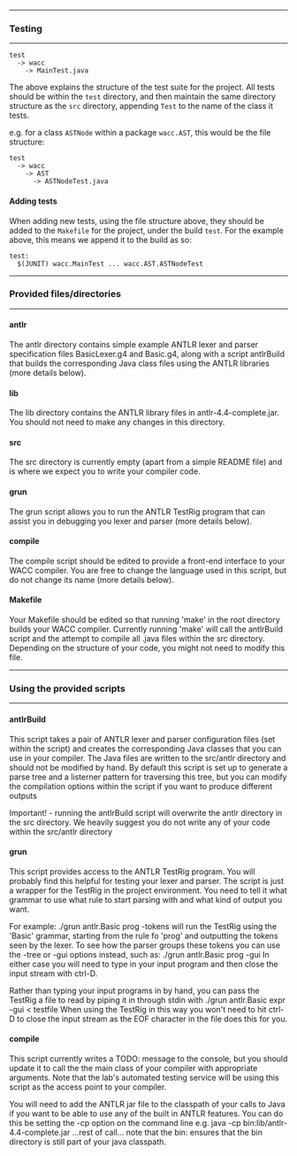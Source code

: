 ----------------------------
### Testing
----------------------------

```
test
  -> wacc
    -> MainTest.java
```

The above explains the structure of the test suite for the project. All tests should be within the `test` directory, and then maintain the same directory structure as the `src` directory, appending `Test` to the name of the class it tests.

e.g. for a class `ASTNode` within a package `wacc.AST`, this would be the file structure:

```
test
  -> wacc
    -> AST
      -> ASTNodeTest.java
```

#### Adding tests

When adding new tests, using the file structure above, they should be added to the `Makefile` for the project, under the build `test`. For the example above, this means we append it to the build as so:

```
test:
  $(JUNIT) wacc.MainTest ... wacc.AST.ASTNodeTest
```

----------------------------
### Provided files/directories  
----------------------------

#### antlr

The antlr directory contains simple example ANTLR lexer and parser specification files BasicLexer.g4 and Basic.g4, along with a script antlrBuild that builds the corresponding Java class files using the ANTLR libraries (more details below).

#### lib

The lib directory contains the ANTLR library files in antlr-4.4-complete.jar.
You should not need to make any changes in this directory.

#### src

The src directory is currently empty (apart from a simple README file) and is
where we expect you to write your compiler code.

#### grun

The grun script allows you to run the ANTLR TestRig program that can assist you in debugging you lexer and parser (more details below).

#### compile

The compile script should be edited to provide a front-end interface to your WACC compiler. You are free to change the language used in this script, but do not change its name (more details below).

#### Makefile

Your Makefile should be edited so that running 'make' in the root directory
builds your WACC compiler. Currently running 'make' will call the antlrBuild
script and the attempt to compile all .java files within the src directory.
Depending on the structure of your code, you might not need to modify this file.

----------------------------
### Using the provided scripts
----------------------------

#### antlrBuild

This script takes a pair of ANTLR lexer and parser configuration files (set
within the script) and creates the corresponding Java classes that you can use
in your compiler. The Java files are written to the src/antlr directory and
should not be modified by hand. By default this script is set up to generate a
parse tree and a listerner pattern for traversing this tree, but you can modify
the compilation options within the script if you want to produce different
outputs

Important! - running the antlrBuild script will overwrite the antlr directory in
             the src directory. We heavily suggest you do not write any of your
             code within the src/antlr directory

#### grun

This script provides access to the ANTLR TestRig program. You will probably find
this helpful for testing your lexer and parser. The script is just a wrapper for
the TestRig in the project environment. You need to tell it what grammar to use
what rule to start parsing with and what kind of output you want.

For example:
  ./grun antlr.Basic prog -tokens
will run the TestRig using the 'Basic' grammar, starting from the rule fo 'prog'
and outputting the tokens seen by the lexer. To see how the parser groups these
tokens you can use the -tree or -gui options instead, such as:
  ./grun antlr.Basic prog -gui
In either case you will need to type in your input program and then close the
input stream with ctrl-D.

Rather than typing your input programs in by hand, you can pass the TestRig a
file to read by piping it in through stdin with
  ./grun antlr.Basic expr -gui < testfile
When using the TestRig in this way you won't need to hit ctrl-D to close the
input stream as the EOF character in the file does this for you.

#### compile

This script currently writes a TODO: message to the console, but you should
update it to call the the main class of your compiler with appropriate
arguments. Note that the lab's automated testing service will be using this
script as the access point to your compiler.

You will need to add the ANTLR jar file to the classpath of your calls to Java
if you want to be able to use any of the built in ANTLR features. You can do
this be setting the -cp option on the command line
  e.g.  java -cp bin:lib/antlr-4.4-complete.jar ...rest of call...
note that the bin: ensures that the bin directory is still part of your java
classpath.
